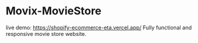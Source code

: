 # Movix-MovieStore
live demo: https://shopify-ecommerce-eta.vercel.app/
Fully functional and responsive movie store website.
